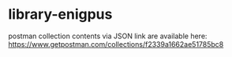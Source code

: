 # library-enigpus

postman collection contents via JSON link are available here:
https://www.getpostman.com/collections/f2339a1662ae51785bc8
